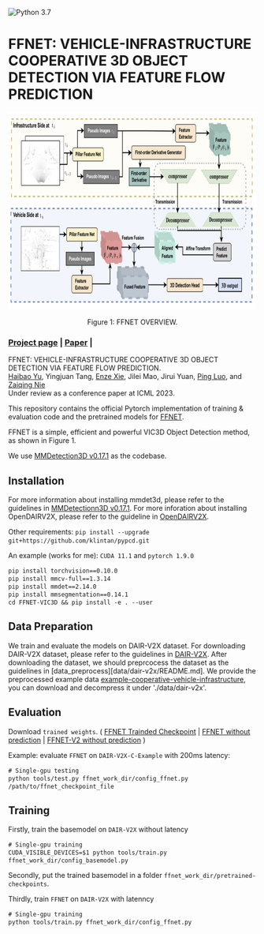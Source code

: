 ![Python 3.7](https://img.shields.io/badge/python-3.7-green.svg)

# FFNET: VEHICLE-INFRASTRUCTURE COOPERATIVE 3D OBJECT DETECTION VIA FEATURE FLOW PREDICTION

<!-- ![image](resources/image.png) -->
<div align="center">
  <img src="./resources/FFNET-OVERVIEW.png" height="400">
</div>
<p align="center">
  Figure 1: FFNET OVERVIEW.
</p>

### [Project page](https://github.com/haibao-yu/FFNet-VIC3D) | [Paper](https://openreview.net/forum?id=ZLfD0cowleE) |

FFNET: VEHICLE-INFRASTRUCTURE COOPERATIVE 3D OBJECT DETECTION VIA FEATURE FLOW PREDICTION.<br>
[Haibao Yu](https://scholar.google.com/citations?user=JW4F5HoAAAAJ), Yingjuan Tang, [Enze Xie](https://xieenze.github.io/), Jilei Mao, Jirui Yuan, [Ping Luo](http://luoping.me/), and [Zaiqing Nie](https://air.tsinghua.edu.cn/en/info/1046/1192.htm) <br>
Under review as a conference paper at ICML 2023.

This repository contains the official Pytorch implementation of training & evaluation code and the pretrained models for [FFNET](https://openreview.net/forum?id=ZLfD0cowleE).

FFNET is a simple, efficient and powerful VIC3D Object Detection method, as shown in Figure 1.

We use [MMDetection3D v0.17.1](https://github.com/open-mmlab/mmdetection3d/tree/v0.17.1) as the codebase.


## Installation
For more information about installing mmdet3d, please refer to the guidelines in [MMDetectionn3D v0.17.1](https://github.com/open-mmlab/mmdetection3d/tree/v0.17.1).
For more inforation about installing OpenDAIRV2X, please refer to the guideline in [OpenDAIRV2X](https://github.com/AIR-THU/DAIR-V2X).


Other requirements:
```pip install --upgrade git+https://github.com/klintan/pypcd.git```

An example (works for me): ```CUDA 11.1``` and  ```pytorch 1.9.0``` 

```
pip install torchvision==0.10.0
pip install mmcv-full==1.3.14
pip install mmdet==2.14.0
pip install mmsegmentation==0.14.1
cd FFNET-VIC3D && pip install -e . --user
```

## Data Preparation
We train and evaluate the models on DAIR-V2X dataset. For downloading DAIR-V2X dataset, please refer to the guidelines in [DAIR-V2X](https://thudair.baai.ac.cn/cooptest).
After downloading the dataset, we should preprcocess the dataset as the guidelines in [data_preprocess][data/dair-v2x/README.md].
We provide the preprocessed example data [example-cooperative-vehicle-infrastructure](https://drive.google.com/file/d/1y8bGwI63TEBkDEh2JU_gdV7uidthSnoe/view?usp=sharing), you can download and decompress it under './data/dair-v2x'.


## Evaluation

Download `trained weights`. 
(
[FFNET Trainded Checkpoint](https://drive.google.com/file/d/1eX2wZ7vSxq8y9lAyjHyrmBQ30qNHcFC6/view?usp=sharing) | [FFNET without prediction](https://drive.google.com/file/d/14ujtkGVMGGdvHnmEAUDArny6HKbYM_ye/view?usp=sharing) 
| [FFNET-V2 without prediction](https://drive.google.com/file/d/1_-C4MfUeC-6MXPDZlx6LTM48Tl8gdZpR/view?usp=sharing)
)

Example: evaluate ```FFNET``` on ```DAIR-V2X-C-Example``` with 200ms latency:

```
# Single-gpu testing
python tools/test.py ffnet_work_dir/config_ffnet.py /path/to/ffnet_checkpoint_file
```

## Training

Firstly, train the basemodel on ```DAIR-V2X``` without latency
```
# Single-gpu training
CUDA_VISIBLE_DEVICES=$1 python tools/train.py ffnet_work_dir/config_basemodel.py 
```

Secondly, put the trained basemodel in a folder ```ffnet_work_dir/pretrained-checkpoints```.

Thirdly, train ```FFNET``` on ```DAIR-V2X``` with latenncy

```
# Single-gpu training
python tools/train.py ffnet_work_dir/config_ffnet.py  
```